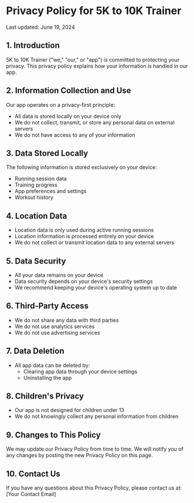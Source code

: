 # Privacy Policy for 5K to 10K Trainer

Last updated: June 19, 2024

## 1. Introduction
5K to 10K Trainer ("we," "our," or "app") is committed to protecting your privacy. This privacy policy explains how your information is handled in our app.

## 2. Information Collection and Use
Our app operates on a privacy-first principle:
- All data is stored locally on your device only
- We do not collect, transmit, or store any personal data on external servers
- We do not have access to any of your information

## 3. Data Stored Locally
The following information is stored exclusively on your device:
- Running session data
- Training progress
- App preferences and settings
- Workout history

## 4. Location Data
- Location data is only used during active running sessions
- Location information is processed entirely on your device
- We do not collect or transmit location data to any external servers

## 5. Data Security
- All your data remains on your device
- Data security depends on your device's security settings
- We recommend keeping your device's operating system up to date

## 6. Third-Party Access
- We do not share any data with third parties
- We do not use analytics services
- We do not use advertising services

## 7. Data Deletion
- All app data can be deleted by:
  * Clearing app data through your device settings
  * Uninstalling the app

## 8. Children's Privacy
- Our app is not designed for children under 13
- We do not knowingly collect any personal information from children

## 9. Changes to This Policy
We may update our Privacy Policy from time to time. We will notify you of any changes by posting the new Privacy Policy on this page.

## 10. Contact Us
If you have any questions about this Privacy Policy, please contact us at:
[Your Contact Email] 
